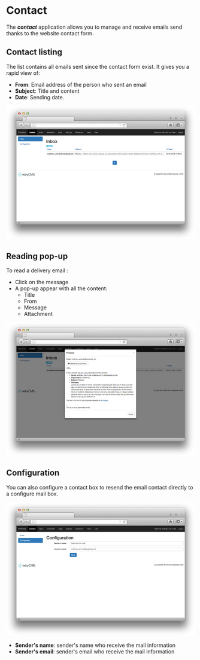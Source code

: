 # Contact

The ***contact*** application allows you to manage and receive emails send thanks to the website contact form.

## Contact listing

The list contains all emails sent since the contact form exist.
It gives you a rapid view of:

* **From**: Email address of the person who sent an email
* **Subject**: Title and content
* **Date**: Sending date.

![](../images/contact-listing.jpg)
## Reading pop-up

To read a delivery email :

* Click on the message
* A pop-up appear with all the content:
  * Title
  * From
  * Message
  * Attachment

![](../images/contact-preview.jpg)
## Configuration

You can also configure a contact box to resend the email contact directly to a configure mail box.

![](../images/contact-configuration.jpg)

* **Sender's name**: sender's name who receive the mail information
* **Sender's email**: sender's email who receive the mail information
